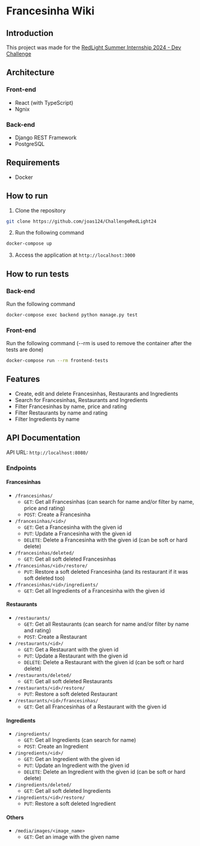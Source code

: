 # Francesinha Wiki

## Introduction
This project was made for the [RedLight Summer Internship 2024 - Dev Challenge](https://gitlab.com/weareredlight/code-challenges/si-24-dev-challenge)

## Architecture

### Front-end

- React (with TypeScript)
- Ngnix

### Back-end

- Django REST Framework
- PostgreSQL


## Requirements

- Docker

## How to run

1. Clone the repository

```bash
git clone https://github.com/joas124/ChallengeRedLight24
```

2. Run the following command

```bash
docker-compose up
```

3. Access the application at `http://localhost:3000`

## How to run tests

### Back-end

Run the following command

```bash
docker-compose exec backend python manage.py test
```

### Front-end

Run the following command (--rm is used to remove the container after the tests are done)

```bash
docker-compose run --rm frontend-tests
```


## Features

- Create, edit and delete Francesinhas, Restaurants and Ingredients
- Search for Francesinhas, Restaurants and Ingredients
- Filter Francesinhas by name, price and rating
- Filter Restaurants by name and rating
- Filter Ingredients by name

## API Documentation

API URL: `http://localhost:8080/`

### Endpoints
#### Francesinhas
- `/francesinhas/`
  - `GET`: Get all Francesinhas (can search for name and/or filter by name, price and rating)
  - `POST`: Create a Francesinha
- `/francesinhas/<id>/`
  - `GET`: Get a Francesinha with the given id
  - `PUT`: Update a Francesinha with the given id
  - `DELETE`: Delete a Francesinha with the given id (can be soft or hard delete)
- `/francesinhas/deleted/`
  - `GET`: Get all soft deleted Francesinhas
- `/francesinhas/<id>/restore/`
  - `PUT`: Restore a soft deleted Francesinha (and its restaurant if it was soft deleted too)
- `/francesinhas/<id>/ingredients/`
  - `GET`: Get all Ingredients of a Francesinha with the given id

#### Restaurants
- `/restaurants/`
  - `GET`: Get all Restaurants (can search for name and/or filter by name and rating)
  - `POST`: Create a Restaurant
- `/restaurants/<id>/`
  - `GET`: Get a Restaurant with the given id
  - `PUT`: Update a Restaurant with the given id
  - `DELETE`: Delete a Restaurant with the given id (can be soft or hard delete)
- `/restaurants/deleted/`
  - `GET`: Get all soft deleted Restaurants
- `/restaurants/<id>/restore/`
  - `PUT`: Restore a soft deleted Restaurant
- `/restaurants/<id>/francesinhas/`
  - `GET`: Get all Francesinhas of a Restaurant with the given id

#### Ingredients
- `/ingredients/`
  - `GET`: Get all Ingredients (can search for name)
  - `POST`: Create an Ingredient
- `/ingredients/<id>/`
  - `GET`: Get an Ingredient with the given id
  - `PUT`: Update an Ingredient with the given id
  - `DELETE`: Delete an Ingredient with the given id (can be soft or hard delete)
- `/ingredients/deleted/`
  - `GET`: Get all soft deleted Ingredients
- `/ingredients/<id>/restore/`
  - `PUT`: Restore a soft deleted Ingredient

#### Others
- `/media/images/<image_name>`
  - `GET`: Get an image with the given name

